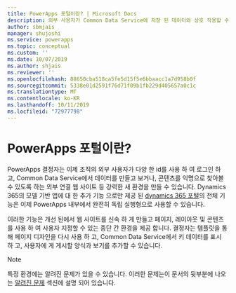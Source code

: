 ```yaml
---
title: PowerApps 포털이란? | Microsoft Docs
description: 외부 사용자가 Common Data Service에 저장 된 데이터와 상호 작용할 수 있도록 하는 PowerApps를 사용 하 여 웹 사이트를 디자인 하 고 빌드합니다.
author: sbmjais
manager: shujoshi
ms.service: powerapps
ms.topic: conceptual
ms.custom: ''
ms.date: 10/07/2019
ms.author: shjais
ms.reviewer: ''
ms.openlocfilehash: 88650cba518ca5fe5d15f5e6bbaacc1a7d958b0f
ms.sourcegitcommit: 5338e01d2591f76d71f09b1fb229d405657a0c1c
ms.translationtype: MT
ms.contentlocale: ko-KR
ms.lasthandoff: 10/11/2019
ms.locfileid: "72977798"
---
```

# <a name="what-is-powerapps-portals"></a>PowerApps 포털이란?

PowerApps 결정자는 이제 조직의 외부 사용자가 다양 한 id를 사용 하 여 로그인 하 고, Common Data Service에서 데이터를 만들고 보거나, 콘텐츠를 익명으로 찾아볼 수 있도록 하는 외부 연결 웹 사이트 등 강력한 새 환경을 만들 수 있습니다. Dynamics 365의 모델 기반 앱에 대 한 추가 기능 으로만 제공 된 [dynamics 365 포털](https://docs.microsoft.com/en-us/dynamics365/customer-engagement/portals/administer-manage-portal-dynamics-365)의 전체 기능은 이제 PowerApps 내부에서 완전히 독립 실행형으로 사용할 수 있습니다.  

이러한 기능은 개선 된에서 웹 사이트를 신속 하 게 만들고 페이지, 레이아웃 및 콘텐츠를 사용 하 여 사용자 지정할 수 있는 종단 간 환경을 제공 합니다. 결정자는 템플릿을 통해 페이지 디자인을 다시 사용 하 고, Common Data Service에서 키 데이터를 표시 하 고, 사용자에 게 게시할 양식과 보기를 추가할 수 있습니다.

> [!NOTE]
> 특정 환경에는 알려진 문제가 있을 수 있습니다. 이러한 문제는이 문서의 뒷부분에 나오는 [알려진 문제](known-issues.md) 섹션에 설명 되어 있습니다.  


 



